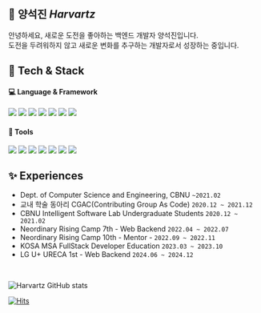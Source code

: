 <!--
**harvartz/harvartz** is a ✨ _special_ ✨ repository because its `README.md` (this file) appears on your GitHub profile.

Here are some ideas to get you started:

- 🔭 I’m currently working on ...
- 🌱 I’m currently learning ...
- 👯 I’m looking to collaborate on ...
- 🤔 I’m looking for help with ...
- 💬 Ask me about ...
- 📫 How to reach me: ...
- 😄 Pronouns: ...
- ⚡ Fun fact: ...

![header](https://capsule-render.vercel.app/api?type=rect&color=auto&height=150&section=header&text=%20render&fontSize=90)
-->

 
## 🌱 양석진 _Harvartz_

안녕하세요, 새로운 도전을 좋아하는 백엔드 개발자 양석진입니다. <br>
도전을 두려워하지 않고 새로운 변화를 추구하는 개발자로서 성장하는 중입니다. 

## 📌 Tech & Stack
#### 💻 Language & Framework

<img src="https://img.shields.io/badge/SpringBoot-6DB33F?style=flat&logo=SpringBoot&logoColor=white"/> <img src="https://img.shields.io/badge/Spring-6DB33F?style=flat&logo=Spring&logoColor=white"/> <img src="https://img.shields.io/badge/Oracle-F80000?style=flat&logo=Oracle&logoColor=white"/> <img src="https://img.shields.io/badge/MySQL-4479A1?style=flat&logo=HTML5&logoColor=white"/> 
<img src="https://img.shields.io/badge/AmazonEC2-FF9900?style=flat&logo=amazonec2&logoColor=white"/> <img src="https://img.shields.io/badge/AmazonRDS-527FFF?style=flat&logo=amazonrds&logoColor=white"/> <img src="https://img.shields.io/badge/vue.js-4FC08D?style=flat&logo=vue.js&logoColor=white"/>

#### 🎨 Tools
<img src="https://img.shields.io/badge/GitHub-181717?style=flat&logo=GitHub&logoColor=white"/> <img src="https://img.shields.io/badge/Git-F05032?style=flat&logo=Git&logoColor=white"/> <img src="https://img.shields.io/badge/IntelliJ-000000?style=flat&logo=IntelliJIDEA&logoColor=white"/> <img src="https://img.shields.io/badge/Notion-000000?style=flat&logo=Notion&logoColor=white"/> <img src="https://img.shields.io/badge/Figma-F24E1E?style=flat&logo=Figma&logoColor=white"/> <img src="https://img.shields.io/badge/Jira-0052CC?style=flat&logo=Jira&logoColor=white"/> <img src="https://img.shields.io/badge/Confluence-172B4D?style=flat&logo=Confluence&logoColor=white"/>

## ✨ Experiences
* Dept. of Computer Science and Engineering, CBNU `~2021.02`
* 교내 학술 동아리 CGAC(Contributing Group As Code) `2020.12 ~ 2021.12`
* CBNU Intelligent Software Lab Undergraduate Students `2020.12 ~ 2021.02`
* Neordinary Rising Camp 7th - Web Backend `2022.04 ~ 2022.07`
* Neordinary Rising Camp 10th - Mentor - `2022.09 ~ 2022.11`
* KOSA MSA FullStack Developer Education `2023.03 ~ 2023.10`
* LG U+ URECA 1st - Web Backend `2024.06 ~ 2024.12`

<br/> 

![Harvartz GitHub stats](https://github-readme-stats.vercel.app/api?username=harvartz&show_icons=true&theme=transparent)
<!--![Harvartz Solved.ac profile](http://mazandi.herokuapp.com/api?handle=tjrwls08088&theme=dark)
-->
[![Hits](https://hits.seeyoufarm.com/api/count/incr/badge.svg?url=github.com/harvartz&count_bg=%233D73C8&title_bg=%23555555&icon=&icon_color=%23E7E7E7&title=hits&edge_flat=false)](https://hits.seeyoufarm.com)

